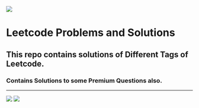 <img src = "https://www.terrylu.tech/2021/05/22/leetcode/cover.png"/>

# Leetcode Problems and Solutions

## This repo contains solutions of Different Tags of Leetcode.
### Contains Solutions to some Premium Questions also.
---

<img src="https://forthebadge.com/images/badges/built-with-love.svg" />
<img src="http://forthebadge.com/images/badges/made-with-java.svg" />